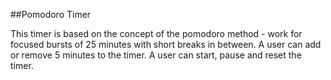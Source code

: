 ##Pomodoro Timer

This timer is based on the concept of the pomodoro method - work for focused bursts of 25 minutes with short breaks in between. A user can add or remove 5 minutes to the timer. A user can start, pause and reset the timer.
